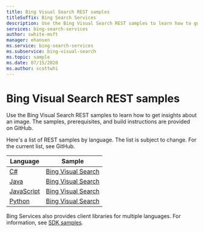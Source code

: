 ```yaml
---
title: Bing Visual Search REST samples
titleSuffix: Bing Search Services
description: Use the Bing Visual Search REST samples to learn how to get insights about an image.
services: bing-search-services
author: swhite-msft
manager: ehansen
ms.service: bing-search-services
ms.subservice: bing-visual-search
ms.topic: sample
ms.date: 07/15/2020
ms.author: scottwhi
---
```


# Bing Visual Search REST samples

Use the Bing Visual Search REST samples to learn how to get insights about an image. The samples, prerequisites, and build instructions are provided on GitHub. 

Here's a list of REST samples by language. The list is subject to change. For the current list, see GitHub.

|Language|Sample
|-|-
|<a href="https://github.com/microsoft/bing-search-dotnet-samples/tree/main/rest" target="_blank">C#</a>|<a href="https://github.com/microsoft/bing-search-dotnet-samples/blob/main/rest/BingVisualSearchV7.cs" target="_blank">Bing Visual Search</a>
|<a href="https://github.com/microsoft/bing-search-java-samples/tree/main/rest" target="_blank">Java</a>|<a href="https://github.com/microsoft/bing-search-java-samples/blob/main/rest/BingVisualSearchV7.java" target="_blank">Bing Visual Search</a>
|<a href="https://github.com/microsoft/bing-search-nodejs-samples/tree/main/rest" target="_blank">JavaScript</a>|<a href="https://github.com/microsoft/bing-search-nodejs-samples/blob/main/rest/BingVisualSearchV7.js" target="_blank">Bing Visual Search</a>
|<a href="https://github.com/microsoft/bing-search-python-samples/tree/main/rest" target="_blank">Python</a>|<a href="https://github.com/microsoft/bing-search-python-samples/blob/main/rest/BingVisualSearchV7.py" target="_blank">Bing Visual Search</a>

Bing Services also provides client libraries for multiple languages. For information, see [SDK samples](sdk-samples.md). 
